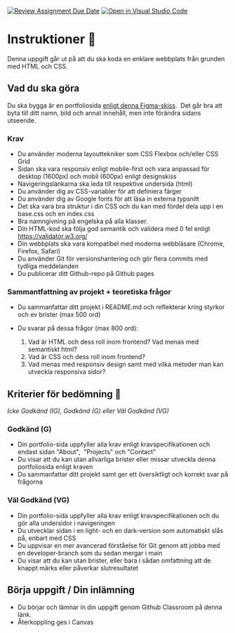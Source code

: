 [![Review Assignment Due Date](https://classroom.github.com/assets/deadline-readme-button-22041afd0340ce965d47ae6ef1cefeee28c7c493a6346c4f15d667ab976d596c.svg)](https://classroom.github.com/a/oQ0t-hWE)
[![Open in Visual Studio Code](https://classroom.github.com/assets/open-in-vscode-2e0aaae1b6195c2367325f4f02e2d04e9abb55f0b24a779b69b11b9e10269abc.svg)](https://classroom.github.com/online_ide?assignment_repo_id=16182000&assignment_repo_type=AssignmentRepo)
# Instruktioner 🔖

Denna uppgift går ut på att du ska koda en enklare webbplats från grunden med HTML och CSS.

## Vad du ska göra

Du ska bygga är en portfoliosida [enligt denna Figma-skiss](https://www.figma.com/design/ikRGSB3qPVQzgyeMCrCM4S/Developer-Portfolio-Design?node-id=0-1&t=Lg4ZrUNCP7NbTxk4-1).  Det går bra att byta till ditt namn, bild och annat innehåll, men inte förändra sidans utseende.  

### Krav
* Du använder moderna layouttekniker som CSS Flexbox och/eller CSS Grid
* Sidan ska vara responsiv enligt mobile-first och vara anpassad för desktop (1600px) och mobil (600px) enligt designskiss
* Navigeringslänkarna ska leda till respektive undersida (html)
* Du använder dig av CSS-variabler för att definiera färger 
* Du använder dig av Google fonts för att läsa in externa typsnitt
* Det ska vara bra struktur i din CSS och du kan med fördel dela upp i en base.css och en index.css
* Bra namngivning på engelska på alla klasser.
* Din HTML-kod ska följa god semantik och validera med 0 fel enligt https://validator.w3.org/
* Din webbplats ska vara kompatibel med moderna webbläsare (Chrome, Firefox, Safari)
* Du använder Git för versionshantering och gör flera commits med tydliga meddelanden
* Du publicerar ditt Github-repo på Github pages 

### Sammantfattning av projekt + teoretiska frågor

* Du sammanfattar ditt projekt i README.md och reflekterar kring styrkor och ev brister (max 500 ord)
* Du svarar på dessa frågor (max 800 ord):

	1. Vad är HTML och dess roll inom frontend? Vad menas med semantiskt html?
	1. Vad är CSS och dess roll inom frontend? 
	1. Vad menas med responsiv design samt med vilka metoder man kan utveckla responsiva sidor?




## Kriterier för bedömning 🏅


*Icke Godkänd (IG), Godkänd (G) eller Väl Godkänd (VG)*

### Godkänd (G)
* Din portfolio-sida uppfyller alla krav enligt kravspecifikationen och endast sidan "About",  "Projects" och "Contact"
* Du visar att du kan utan allvarliga brister eller missar utveckla denna portfoliosida enligt kraven
* Du sammanfattar ditt projekt samt ger ett översiktligt och korrekt svar på frågorna


### Väl Godkänd (VG)

* Din portfolio-sida uppfyller alla krav enligt kravspecifikationen och du gör alla undersidor i navigeringen
* Du utvecklar sidan i en light- och en dark-version som automatiskt slås på, enbart med CSS
* Du uppvisar en mer avancerad förståelse för Git genom att jobba med en developer-branch som du sedan mergar i main
* Du visar att du kan utan brister, eller bara i sådan omfattning att de knappt märks eller påverkar slutresultatet



## Börja uppgift / Din inlämning 
* Du börjar och lämnar in din uppgift genom Github Classroom på denna länk.
* Återkoppling ges i Canvas




 
